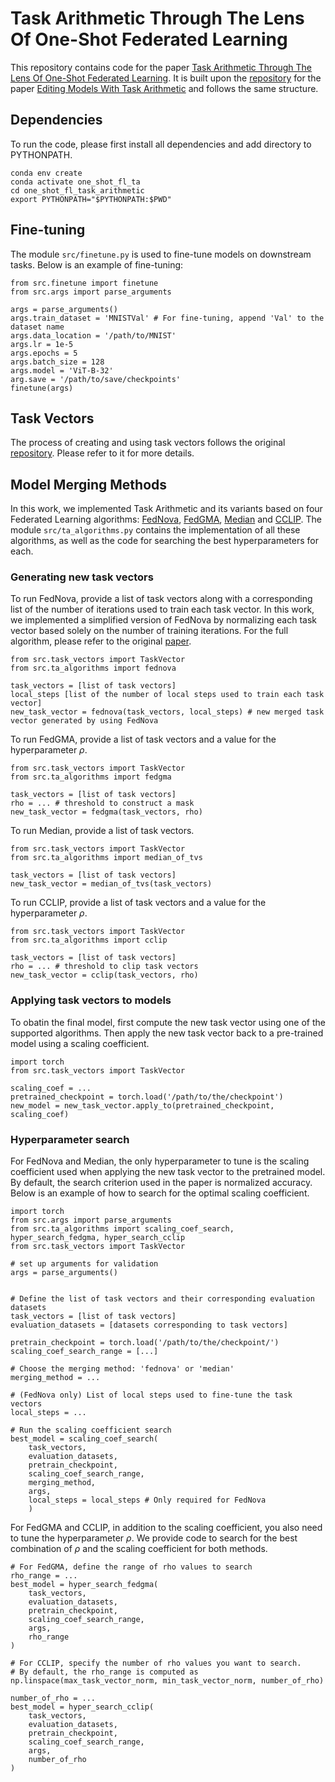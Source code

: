 # Task Arithmetic Through The Lens Of One-Shot Federated Learning

This repository contains code for the paper [Task Arithmetic Through The Lens Of One-Shot Federated Learning](https://arxiv.org/abs/2411.18607). It is built upon the [repository](https://github.com/mlfoundations/task_vectors) for the paper [Editing Models With Task Arithmetic](https://arxiv.org/abs/2212.04089) and follows the same structure. 

## Dependencies
To run the code, please first install all dependencies and add directory to PYTHONPATH.

```
conda env create 
conda activate one_shot_fl_ta
cd one_shot_fl_task_arithmetic
export PYTHONPATH="$PYTHONPATH:$PWD"
```

## Fine-tuning
The module ```src/finetune.py``` is used to fine-tune models on downstream tasks. Below is an example of fine-tuning:

```
from src.finetune import finetune
from src.args import parse_arguments

args = parse_arguments()
args.train_dataset = 'MNISTVal' # For fine-tuning, append 'Val' to the dataset name
args.data_location = '/path/to/MNIST'
args.lr = 1e-5
args.epochs = 5
args.batch_size = 128
args.model = 'ViT-B-32'
arg.save = '/path/to/save/checkpoints'
finetune(args)
```

## Task Vectors
The process of creating and using task vectors follows the original [repository](https://github.com/mlfoundations/task_vectors). Please refer to it for more details. 

## Model Merging Methods
In this work, we implemented Task Arithmetic and its variants based on four Federated Learning algorithms: [FedNova](https://arxiv.org/abs/2007.07481), [FedGMA](https://arxiv.org/abs/2201.11986), [Median](https://arxiv.org/abs/1803.01498) and [CCLIP](https://arxiv.org/abs/2012.10333). The module ```src/ta_algorithms.py``` contains the implementation of all these algorithms, as well as the code for searching the best hyperparameters for each.

### Generating new task vectors
To run FedNova, provide a list of task vectors along with a corresponding list of the number of iterations used to train each task vector. In this work, we implemented a simplified version of FedNova by normalizing each task vector based solely on the number of training iterations. For the full algorithm, please refer to the original [paper](https://arxiv.org/pdf/2007.07481).

```
from src.task_vectors import TaskVector
from src.ta_algorithms import fednova

task_vectors = [list of task vectors]
local_steps [list of the number of local steps used to train each task vector]
new_task_vector = fednova(task_vectors, local_steps) # new merged task vector generated by using FedNova
```

To run FedGMA, provide a list of task vectors and a value for the hyperparameter $\rho$. 

```
from src.task_vectors import TaskVector
from src.ta_algorithms import fedgma

task_vectors = [list of task vectors]
rho = ... # threshold to construct a mask
new_task_vector = fedgma(task_vectors, rho)
```

To run Median, provide a list of task vectors. 

```
from src.task_vectors import TaskVector
from src.ta_algorithms import median_of_tvs

task_vectors = [list of task vectors]
new_task_vector = median_of_tvs(task_vectors)
```

To run CCLIP, provide a list of task vectors and a value for the hyperparameter $\rho$.

```
from src.task_vectors import TaskVector
from src.ta_algorithms import cclip

task_vectors = [list of task vectors]
rho = ... # threshold to clip task vectors
new_task_vector = cclip(task_vectors, rho)
```

### Applying task vectors to models
To obatin the final model, first compute the new task vector using one of the supported algorithms. Then apply the new task vector back to a pre-trained model using a scaling coefficient. 

```
import torch
from src.task_vectors import TaskVector

scaling_coef = ... 
pretrained_checkpoint = torch.load('/path/to/the/checkpoint')
new_model = new_task_vector.apply_to(pretrained_checkpoint, scaling_coef)
```

### Hyperparameter search
For FedNova and Median, the only hyperparameter to tune is the scaling coefficient used when applying the new task vector to the pretrained model. By default, the search criterion used in the paper is normalized accuracy. Below is an example of how to search for the optimal scaling coefficient.

```
import torch
from src.args import parse_arguments
from src.ta_algorithms import scaling_coef_search, hyper_search_fedgma, hyper_search_cclip
from src.task_vectors import TaskVector

# set up arguments for validation
args = parse_arguments() 


# Define the list of task vectors and their corresponding evaluation datasets
task_vectors = [list of task vectors]
evaluation_datasets = [datasets corresponding to task vectors]

pretrain_checkpoint = torch.load('/path/to/the/checkpoint/')
scaling_coef_search_range = [...]

# Choose the merging method: 'fednova' or 'median'
merging_method = ...

# (FedNova only) List of local steps used to fine-tune the task vectors
local_steps = ... 

# Run the scaling coefficient search
best_model = scaling_coef_search(
    task_vectors, 
    evaluation_datasets, 
    pretrain_checkpoint, 
    scaling_coef_search_range, 
    merging_method, 
    args,   
    local_steps = local_steps # Only required for FedNova
    ) 
```

For FedGMA and CCLIP, in addition to the scaling coefficient, you also need to tune the hyperparameter $\rho$. We provide code to search for the best combination of $\rho$ and the scaling coefficient for both methods.

```
# For FedGMA, define the range of rho values to search
rho_range = ...
best_model = hyper_search_fedgma(
    task_vectors,
    evaluation_datasets,
    pretrain_checkpoint,
    scaling_coef_search_range,
    args,
    rho_range
)

# For CCLIP, specify the number of rho values you want to search.
# By default, the rho_range is computed as np.linspace(max_task_vector_norm, min_task_vector_norm, number_of_rho)

number_of_rho = ... 
best_model = hyper_search_cclip(
    task_vectors,
    evaluation_datasets,
    pretrain_checkpoint,
    scaling_coef_search_range,
    args,
    number_of_rho
)
```
